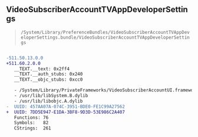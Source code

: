 ## VideoSubscriberAccountTVAppDeveloperSettings

> `/System/Library/PreferenceBundles/VideoSubscriberAccountTVAppDeveloperSettings.bundle/VideoSubscriberAccountTVAppDeveloperSettings`

```diff

-511.50.13.0.0
+511.60.2.0.0
   __TEXT.__text: 0x2ff4
   __TEXT.__auth_stubs: 0x240
   __TEXT.__objc_stubs: 0xcc0

   - /System/Library/PrivateFrameworks/VideoSubscriberAccountUI.framework/VideoSubscriberAccountUI
   - /usr/lib/libSystem.B.dylib
   - /usr/lib/libobjc.A.dylib
-  UUID: 457AA07A-074C-3951-BDE0-FE1C99A27562
+  UUID: 7DD5E947-E1DA-3BF8-9D3D-53E986C2A407
   Functions: 76
   Symbols:   82
   CStrings:  261

```
